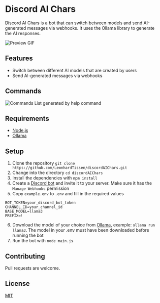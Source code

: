 # Discord AI Chars

Discord AI Chars is a bot that can switch between models and send AI-generated messages via webhooks. It uses the Ollama library to generate the AI responses.

![Preview GIF](https://s.warze.org/discordaichars.gif)

## Features

- Switch between different AI models that are created by users
- Send AI-generated messages via webhooks

## Commands

![Commands List generated by help command](https://s.warze.org/discordaichars.png)

## Requirements

- [Node.js](https://nodejs.org/)
- [Ollama](https://ollama.com/download)

## Setup

1. Clone the repository `git clone https://github.com/LeonhardTissen/discordAIChars.git`
2. Change into the directory `cd discordAIChars`
3. Install the dependencies with `npm install`
4. Create a [Discord bot](https://discord.com/developers/applications) and invite it to your server. Make sure it has the `Manage Webhooks` permission
5. Copy `example.env` to `.env` and fill in the required values

```env
BOT_TOKEN=your_discord_bot_token
CHANNEL_ID=your_channel_id
BASE_MODEL=llama3
PREFIX=!
```

6. Download the model of your choice from [Ollama](https://ollama.com/library), example: `ollama run llama3`. The model in your .env must have been downloaded before running the bot
7. Run the bot with `node main.js`

## Contributing

Pull requests are welcome.

## License

[MIT](https://choosealicense.com/licenses/mit/)
